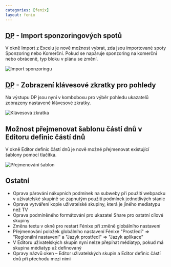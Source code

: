 ```yaml
---
categories: [fenix]
layout: fenix
---
```


## <abbr title="Detailní plán">DP</abbr> - Import sponzoringových spotů
V okně Import z Excelu je nově možnost vybrat, zda jsou importované spoty Sponzoring nebo Komerční. Pokud se napáruje sponzoring na komerční nebo obráceně, typ bloku v plánu se změní.

![Import sponzoringu]({{site.url}}/data/dp_import_sponzor.png)

## <abbr title="Detailní plán">DP</abbr> - Zobrazení klávesové zkratky pro pohledy
Na výstupu DP jsou nyní v komboboxu pro výběr pohledu ukazatelů zobrazeny nastavené klávesové zkratky.

![Klávesová zkratka]({{site.url}}/data/dp_template_keybind.png)

## Možnost přejmenovat šablonu částí dnů v Editoru definic částí dnů
V okně Editor definic částí dnů je nově možné přejmenovat existující šablony pomocí tlačítka.

![Přejmenování šablon]({{site.url}}/data/edcd_template_rename.png)

## Ostatní
<ul>
<li>Oprava párování nákupních podmínek na subweby při použití webpacku v uživatelské skupině se zapnutým použití podmínek jednotlivých stanic</li>
<li>Oprava vytváření kopie uživatelské skupiny, která je jiného mediatypu než TV</li>
<li>Oprava podmíněného formátování pro ukazatel Share pro ostatní cílové skupiny</li>
<li>Změna textu v okně pro restart Fénixe při změně globálního nastavení</li>
<li>Přejmenování položek globálního nastavení Fénixe "Prostředí" => "Regionální nastavení" a "Jazyk prostředí" => "Jazyk aplikace"</li>
<li>V Editoru uživatelských skupin nyní nelze přepínat médiatyp, pokud má skupina médiatyp už definovaný</li>
<li>Opravy názvů oken – Editor uživatelských skupin a Editor definic částí dnů při přechodu mezi nimi</li>
</ul>

